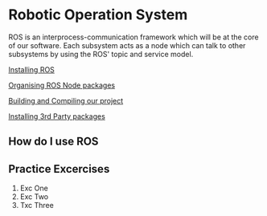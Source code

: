 # Robotic Operation System

ROS is an interprocess-communication framework which will be at the core of our software. Each subsystem acts as a node which can talk to other subsystems by using the ROS' topic and service model.

[Installing ROS](https://github.com/uvic-auvic/Software_Sandbox/wiki/Installing-ROS)

[Organising ROS Node packages]()

[Building and Compiling our project]()

[Installing 3rd Party packages]()


## How do I use ROS

## Practice Excercises
1. Exc One
2. Exc Two
3. Txc Three
